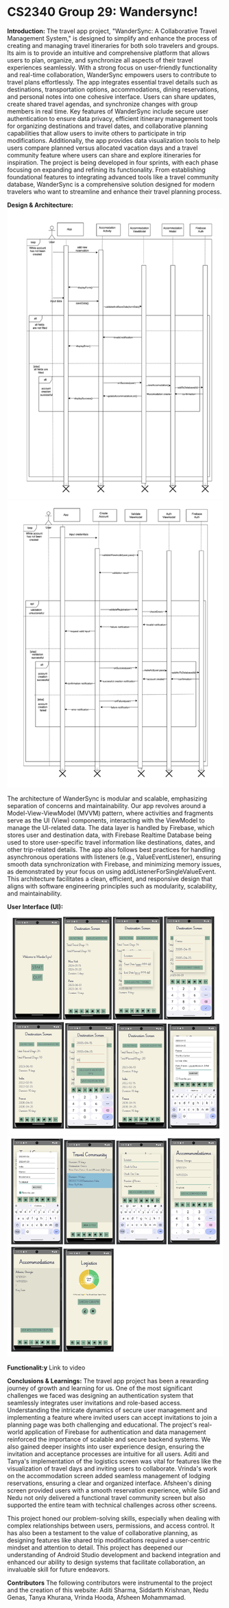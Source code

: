 # CS2340 Group 29: Wandersync!

**Introduction:** 
The travel app project, "WanderSync: A Collaborative Travel Management System," is designed to simplify and enhance the process of creating and managing travel itineraries for both solo travelers and groups. Its aim is to provide an intuitive and comprehensive platform that allows users to plan, organize, and synchronize all aspects of their travel experiences seamlessly. With a strong focus on user-friendly functionality and real-time collaboration, WanderSync empowers users to contribute to travel plans effortlessly. The app integrates essential travel details such as destinations, transportation options, accommodations, dining reservations, and personal notes into one cohesive interface. Users can share updates, create shared travel agendas, and synchronize changes with group members in real time.
Key features of WanderSync include secure user authentication to ensure data privacy, efficient itinerary management tools for organizing destinations and travel dates, and collaborative planning capabilities that allow users to invite others to participate in trip modifications. Additionally, the app provides data visualization tools to help users compare planned versus allocated vacation days and a travel community feature where users can share and explore itineraries for inspiration. The project is being developed in four sprints, with each phase focusing on expanding and refining its functionality. From establishing foundational features to integrating advanced tools like a travel community database, WanderSync is a comprehensive solution designed for modern travelers who want to streamline and enhance their travel planning process.

**Design & Architecture:**
![plot](./pages_images/diagram2.png)
![plot](./pages_images/diagram3.png)

The architecture of WanderSync is modular and scalable, emphasizing separation of concerns and maintainability. Our app revolves around a Model-View-ViewModel (MVVM) pattern, where activities and fragments serve as the UI (View) components, interacting with the ViewModel to manage the UI-related data. The data layer is handled by Firebase, which stores user and destination data, with Firebase Realtime Database being used to store user-specific travel information like destinations, dates, and other trip-related details. The app also follows best practices for handling asynchronous operations with listeners (e.g., ValueEventListener), ensuring smooth data synchronization with Firebase, and minimizing memory issues, as demonstrated by your focus on using addListenerForSingleValueEvent. This architecture facilitates a clean, efficient, and responsive design that aligns with software engineering principles such as modularity, scalability, and maintainability.

**User Interface (UI):**
![plot](./pages_images/image1.png)
![plot](./pages_images/image2.png)

**Functionalit:y**
Link to video

**Conclusions & Learnings:**
The travel app project has been a rewarding journey of growth and learning for us. One of the most significant challenges we faced was designing an authentication system that seamlessly integrates user invitations and role-based access. Understanding the intricate dynamics of secure user management and implementing a feature where invited users can accept invitations to join a planning page was both challenging and educational.
The project's real-world application of Firebase for authentication and data management reinforced the importance of scalable and secure backend systems. We also gained deeper insights into user experience design, ensuring the invitation and acceptance processes are intuitive for all users.
Aditi and Tanya's implementation of the logistics screen was vital for features like the visualization of travel days and inviting users to collaborate. Vrinda's work on the accommodation screen added seamless management of lodging reservations, ensuring a clear and organized interface. Afsheen's dining screen provided users with a smooth reservation experience, while Sid and Nedu not only delivered a functional travel community screen but also supported the entire team with technical challenges across other screens.

This project honed our problem-solving skills, especially when dealing with complex relationships between users, permissions, and access control. It has also been a testament to the value of collaborative planning, as designing features like shared trip modifications required a user-centric mindset and attention to detail. This project has deepened our understanding of Android Studio development and backend integration and enhanced our ability to design systems that facilitate collaboration, an invaluable skill for future endeavors.

**Contributors**
The following contributors were instrumental to the project and the creation of this website:
Aditi Sharma, Siddarth Krishnan, Nedu Genas, Tanya Khurana, Vrinda Hooda, Afsheen Mohammamad.


